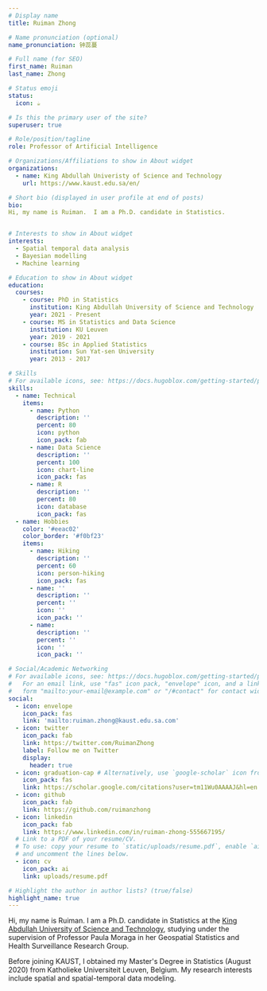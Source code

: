 ```yaml
---
# Display name
title: Ruiman Zhong

# Name pronunciation (optional)
name_pronunciation: 钟蕊蔓

# Full name (for SEO)
first_name: Ruiman
last_name: Zhong

# Status emoji
status:
  icon: ☕️

# Is this the primary user of the site?
superuser: true

# Role/position/tagline
role: Professor of Artificial Intelligence

# Organizations/Affiliations to show in About widget
organizations:
  - name: King Abdullah Univeristy of Science and Technology
    url: https://www.kaust.edu.sa/en/

# Short bio (displayed in user profile at end of posts)
bio: 
Hi, my name is Ruiman.  I am a Ph.D. candidate in Statistics. 


# Interests to show in About widget
interests:
  - Spatial temporal data analysis
  - Bayesian modelling
  - Machine learning

# Education to show in About widget
education:
  courses:
    - course: PhD in Statistics
      institution: King Abdullah University of Science and Technology
      year: 2021 - Present
    - course: MS in Statistics and Data Science
      institution: KU Leuven
      year: 2019 - 2021
    - course: BSc in Applied Statistics
      institution: Sun Yat-sen University
      year: 2013 - 2017

# Skills
# For available icons, see: https://docs.hugoblox.com/getting-started/page-builder/#icons
skills:
  - name: Technical
    items:
      - name: Python
        description: ''
        percent: 80
        icon: python
        icon_pack: fab
      - name: Data Science
        description: ''
        percent: 100
        icon: chart-line
        icon_pack: fas
      - name: R
        description: ''
        percent: 80
        icon: database
        icon_pack: fas
  - name: Hobbies
    color: '#eeac02'
    color_border: '#f0bf23'
    items:
      - name: Hiking
        description: ''
        percent: 60
        icon: person-hiking
        icon_pack: fas
      - name: ''
        description: ''
        percent: ''
        icon: ''
        icon_pack: ''
      - name: 
        description: ''
        percent: ''
        icon: ''
        icon_pack: ''

# Social/Academic Networking
# For available icons, see: https://docs.hugoblox.com/getting-started/page-builder/#icons
#   For an email link, use "fas" icon pack, "envelope" icon, and a link in the
#   form "mailto:your-email@example.com" or "/#contact" for contact widget.
social:
  - icon: envelope
    icon_pack: fas
    link: 'mailto:ruiman.zhong@kaust.edu.sa.com'
  - icon: twitter
    icon_pack: fab
    link: https://twitter.com/RuimanZhong
    label: Follow me on Twitter
    display:
      header: true
  - icon: graduation-cap # Alternatively, use `google-scholar` icon from `ai` icon pack
    icon_pack: fas
    link: https://scholar.google.com/citations?user=tm11Wu0AAAAJ&hl=en
  - icon: github
    icon_pack: fab
    link: https://github.com/ruimanzhong
  - icon: linkedin
    icon_pack: fab
    link: https://www.linkedin.com/in/ruiman-zhong-555667195/
  # Link to a PDF of your resume/CV.
  # To use: copy your resume to `static/uploads/resume.pdf`, enable `ai` icons in `params.yaml`,
  # and uncomment the lines below.
  - icon: cv
    icon_pack: ai
    link: uploads/resume.pdf

# Highlight the author in author lists? (true/false)
highlight_name: true
---
```

Hi, my name is Ruiman.  I am a Ph.D. candidate in Statistics at the [King Abdullah University of Science and Technology](https://cemse.kaust.edu.sa/stat), studying under the supervision of Professor Paula Moraga in her Geospatial Statistics and Health Surveillance Research Group.

Before joining KAUST, I obtained my Master's Degree in Statistics (August 2020) from Katholieke Universiteit Leuven, Belgium. My research interests include spatial and spatial-temporal data modeling.
